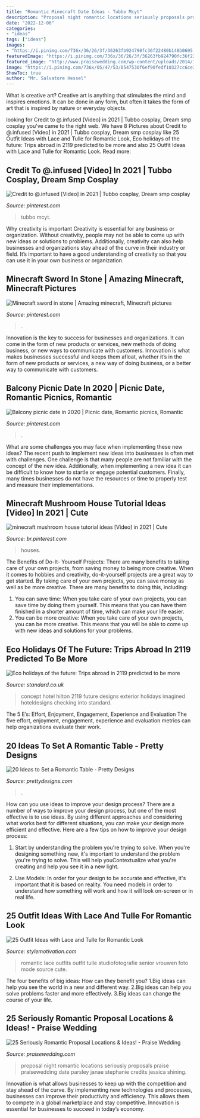 ```yaml
---
title: "Romantic Minecraft Date Ideas - Tubbo Mcyt"
description: "Proposal night romantic locations seriously proposals praise praisewedding date parsley janae stephanie credits jessica shining"
date: "2022-12-06"
categories:
- "ideas"
tags: ["ideas"]
images:
- "https://i.pinimg.com/736x/36/26/3f/36263fb924790fc36f22480b148b0695.jpg"
featuredImage: "https://i.pinimg.com/736x/36/26/3f/36263fb924790fc36f22480b148b0695.jpg"
featured_image: "http://www.praisewedding.com/wp-content/uploads/2014/12/proposal2-night.jpg"
image: "https://i.pinimg.com/736x/05/47/53/0547530f6ef90fedf10327cc6ce3f007.jpg"
ShowToc: true
author: "Mr. Salvatore Hessel"
---
```



What is creative art?
Creative art is anything that stimulates the mind and inspires emotions. It can be done in any form, but often it takes the form of art that is inspired by nature or everyday objects.

	

		
looking for Credit to @.infused [Video] in 2021 | Tubbo cosplay, Dream smp cosplay you've came to the right web. We have 8 Pictures about Credit to @.infused [Video] in 2021 | Tubbo cosplay, Dream smp cosplay like 25 Outfit Ideas with Lace and Tulle for Romantic Look, Eco holidays of the future: Trips abroad in 2119 predicted to be more and also 25 Outfit Ideas with Lace and Tulle for Romantic Look. Read more:
		
    
## Credit To @.infused [Video] In 2021 | Tubbo Cosplay, Dream Smp Cosplay

<img loading=lazy src="https://i.pinimg.com/736x/04/8b/41/048b41d065388ffd1f534762b1c157af.jpg" onerror="this.onerror=null;this.src='https://tse2.mm.bing.net/th?id=OIP.Ei_G-oYxs6T8smEX1ki_GAHaMg&amp;pid=15.1';" alt="Credit to @.infused [Video] in 2021 | Tubbo cosplay, Dream smp cosplay">

_Source: pinterest.com_

>tubbo mcyt. 

	

Why creativity is important
Creativity is essential for any business or organization. Without creativity, people may not be able to come up with new ideas or solutions to problems. Additionally, creativity can also help businesses and organizations stay ahead of the curve in their industry or field. It’s important to have a good understanding of creativity so that you can use it in your own business or organization.

    
## Minecraft Sword In Stone | Amazing Minecraft, Minecraft Pictures

<img loading=lazy src="https://i.pinimg.com/736x/36/26/3f/36263fb924790fc36f22480b148b0695.jpg" onerror="this.onerror=null;this.src='https://tse3.mm.bing.net/th?id=OIP.vPbiGeg83ygq9s9KyT11MgHaHA&amp;pid=15.1';" alt="Minecraft sword in stone | Amazing minecraft, Minecraft pictures">

_Source: pinterest.com_

>. 

	

Innovation is the key to success for businesses and organizations. It can come in the form of new products or services, new methods of doing business, or new ways to communicate with customers. Innovation is what makes businesses successful and keeps them afloat, whether it’s in the form of new products or services, a new way of doing business, or a better way to communicate with customers.

    
## Balcony Picnic Date In 2020 | Picnic Date, Romantic Picnics, Romantic

<img loading=lazy src="https://i.pinimg.com/736x/05/47/53/0547530f6ef90fedf10327cc6ce3f007.jpg" onerror="this.onerror=null;this.src='https://tse1.mm.bing.net/th?id=OIP.rug8gsQNDjF5Ow2z5hDtQwHaJ3&amp;pid=15.1';" alt="Balcony picnic date in 2020 | Picnic date, Romantic picnics, Romantic">

_Source: pinterest.com_

>. 

	

What are some challenges you may face when implementing these new ideas?
The recent push to implement new ideas into businesses is often met with challenges. One challenge is that many people are not familiar with the concept of the new idea. Additionally, when implementing a new idea it can be difficult to know how to startle or engage potential customers. Finally, many times businesses do not have the resources or time to properly test and measure their implementations.

    
## Minecraft Mushroom House Tutorial Ideas [Video] In 2021 | Cute

<img loading=lazy src="https://i.pinimg.com/736x/58/44/46/58444613138e6c5106c81f408792d793.jpg" onerror="this.onerror=null;this.src='https://tse2.mm.bing.net/th?id=OIP.nc_qLNF0No0_yjBu1ND88AHaNK&amp;pid=15.1';" alt="minecraft mushroom house tutorial ideas [Video] in 2021 | Cute">

_Source: br.pinterest.com_

>houses. 

	

The Benefits of Do-It- Yourself Projects: There are many benefits to taking care of your own projects, from saving money to being more creative.
When it comes to hobbies and creativity, do-it-yourself projects are a great way to get started. By taking care of your own projects, you can save money as well as be more creative. There are many benefits to doing this, including: 
1. You can save time: When you take care of your own projects, you can save time by doing them yourself. This means that you can have them finished in a shorter amount of time, which can make your life easier. 
2. You can be more creative: When you take care of your own projects, you can be more creative. This means that you will be able to come up with new ideas and solutions for your problems. 

    
## Eco Holidays Of The Future: Trips Abroad In 2119 Predicted To Be More

<img loading=lazy src="https://static.standard.co.uk/s3fs-public/thumbnails/image/2019/06/19/09/hilton-100-checking-into-2119-exterior-0.jpg" onerror="this.onerror=null;this.src='https://tse4.mm.bing.net/th?id=OIP.8HZ2OEHxssjDEbDYUd1oJQHaE8&amp;pid=15.1';" alt="Eco holidays of the future: Trips abroad in 2119 predicted to be more">

_Source: standard.co.uk_

>concept hotel hilton 2119 future designs exterior holidays imagined hoteldesigns checking into standard. 

	

The 5 E’s: Effort, Enjoyment, Engagement, Experience and Evaluation
The five effort, enjoyment, engagement, experience and evaluation metrics can help organizations evaluate their work.

    
## 20 Ideas To Set A Romantic Table - Pretty Designs

<img loading=lazy src="http://www.prettydesigns.com/wp-content/uploads/2015/08/20-ideas-to-set-a-romantic-table13.jpg" onerror="this.onerror=null;this.src='https://tse3.mm.bing.net/th?id=OIP.2IQ7SrVe--TlzsIdek4c3wHaLI&amp;pid=15.1';" alt="20 Ideas to Set a Romantic Table - Pretty Designs">

_Source: prettydesigns.com_

>. 

	

How can you use ideas to improve your design process?
There are a number of ways to improve your design process, but one of the most effective is to use ideas. By using different approaches and considering what works best for different situations, you can make your design more efficient and effective. Here are a few tips on how to improve your design process:
1. Start by understanding the problem you're trying to solve. When you're designing something new, it's important to understand the problem you're trying to solve. This will help youContextualize what you're creating and help you see it in a new light.

2. Use Models: In order for your design to be accurate and effective, it's important that it is based on reality. You need models in order to understand how something will work and how it will look on-screen or in real life.

    
## 25 Outfit Ideas With Lace And Tulle For Romantic Look

<img loading=lazy src="https://www.stylemotivation.com/wp-content/uploads/2013/07/30-Outfit-Ideas-with-Lace-and-Tulle-for-Romantic-Look-6.jpg" onerror="this.onerror=null;this.src='https://tse3.mm.bing.net/th?id=OIP.OGh_ksJzY3C7V0kwuSzDtgHaKX&amp;pid=15.1';" alt="25 Outfit Ideas with Lace and Tulle for Romantic Look">

_Source: stylemotivation.com_

>romantic lace outfits outfit tulle studiofotografie senior vrouwen foto mode source cute. 

	

The four benefits of big ideas: How can they benefit you?
1.Big ideas can help you see the world in a new and different way.
2.Big ideas can help you solve problems faster and more effectively.
3.Big ideas can change the course of your life.

    
## 25 Seriously Romantic Proposal Locations &amp; Ideas! - Praise Wedding

<img loading=lazy src="http://www.praisewedding.com/wp-content/uploads/2014/12/proposal2-night.jpg" onerror="this.onerror=null;this.src='https://tse2.mm.bing.net/th?id=OIP.KFiKXkEYZByPdDxIgiP2YwHaPV&amp;pid=15.1';" alt="25 Seriously Romantic Proposal Locations &amp; Ideas! - Praise Wedding">

_Source: praisewedding.com_

>proposal night romantic locations seriously proposals praise praisewedding date parsley janae stephanie credits jessica shining. 

	

Innovation is what allows businesses to keep up with the competition and stay ahead of the curve. By implementing new technologies and processes, businesses can improve their productivity and efficiency. This allows them to compete in a global marketplace and stay competitive. Innovation is essential for businesses to succeed in today’s economy.

